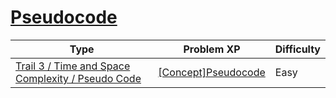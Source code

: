 # [Pseudocode](https://www.codetree.ai/trails/complete/curated-cards/intro-pseudo-code)

|Type|Problem XP|Difficulty|
|---|---|---|
|[Trail 3 / Time and Space Complexity / Pseudo Code](https://www.codetree.ai/trail-info/novice-high/)|[[Concept]Pseudocode](https://www.codetree.ai/trails/complete/curated-cards/intro-pseudo-code/)|Easy|

